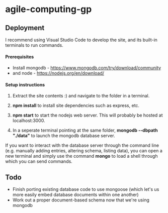 # agile-computing-gp

## Deployment

I recommend using Visual Studio Code to develop the site, and its built-in terminals to run commands.

#### Prerequisites

- Install mongodb - https://www.mongodb.com/try/download/community
- and node - https://nodejs.org/en/download/

#### Setup instructions

1. Extract the site contents :) and navigate to the folder in a terminal.

2. **npm install** to install site dependencies such as express, etc.

3. **npm start** to start the nodejs web server. This will probably be hosted at localhost:3000.

4. In a seperate terminal pointing at the same folder, **mongodb --dbpath "./data"** to launch the mongodb database server.

If you want to interact with the database server through the command line (e.g. manually adding entries, altering schema, listing data), you can open a new terminal and simply use the command **mongo** to load a shell through which you can send commands.

## Todo
- Finish porting existing database code to use mongoose (which let's us more easily embed database documents within one another)
- Work out a proper document-based schema now that we're using mongodb
